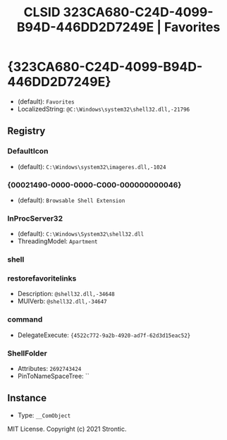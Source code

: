 ﻿---
title: "CLSID 323CA680-C24D-4099-B94D-446DD2D7249E | Favorites"
excerpt: What is COM-Object CLSID 323CA680-C24D-4099-B94D-446DD2D7249E?
---

# {323CA680-C24D-4099-B94D-446DD2D7249E}

* (default): `Favorites`
* LocalizedString: `@C:\Windows\system32\shell32.dll,-21796`

## Registry


### DefaultIcon

* (default): `C:\Windows\system32\imageres.dll,-1024`

### {00021490-0000-0000-C000-000000000046}

* (default): `Browsable Shell Extension`

### InProcServer32

* (default): `C:\Windows\System32\shell32.dll`
* ThreadingModel: `Apartment`

### shell


### restorefavoritelinks

* Description: `@shell32.dll,-34648`
* MUIVerb: `@shell32.dll,-34647`

### command

* DelegateExecute: `{4522c772-9a2b-4920-ad7f-62d3d15eac52}`

### ShellFolder

* Attributes: `2692743424`
* PinToNameSpaceTree: ``

## Instance

* Type: `__ComObject`

MIT License. Copyright (c) 2021 Strontic.


